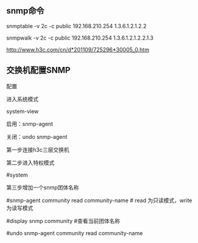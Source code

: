 ## snmp命令

snmptable -v 2c -c public 192.168.210.254 1.3.6.1.2.1.2.2

snmpwalk -v 2c -c public 192.168.210.254 1.3.6.1.2.1.2.2.1.3

http://www.h3c.com/cn/d*201109/725296*30005_0.htm

## 交换机配置SNMP

配置

进入系统模式

system-view

启用：snmp-agent

关闭：undo snmp-agent

第一步连接h3c三层交换机

第二步进入特权模式

\#system

第三步增加一个snmp团体名称

\#snmp-agent community read community-name   # read 为只读模式，write 为读写模式

\#display snmp community         #查看当前团体名称

\#undo snmp-agent community read community-name 